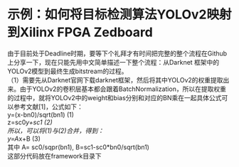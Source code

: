 # 示例：如何将目标检测算法YOLOv2映射到Xilinx FPGA Zedboard
由于目前处于Deadline时期，要等下个礼拜才有时间把完整的整个流程在Github上分享一下，现在只能先用中文简单描述一下整个流程：从Darknet 框架中的YOLOv2模型到最终生成bitstream的过程。  
（1）需要先从Darknet官网下载darknet框架，然后将其中YOLOv2的权重提取出来。由于YOLOv2的卷积层基本都会跟着BatchNormalization，所以在提取权重的过程中，就将YOLOv2中的weight和bias分别和对应的BN乘在一起具体公式可以参考文献[1]，公式如下：  
y=(x-bn0)/sqrt(bn1) (1)  
z=sc0*y+sc1         (2)  
所以，可以将(1)与(2)合并，得到：  
            y=A*x+B (3)  
其中 A= sc0/sqpr(bn1), B=sc1-sc0*bn0/sqrt(bn1)  
这部分代码放在framework目录下  


